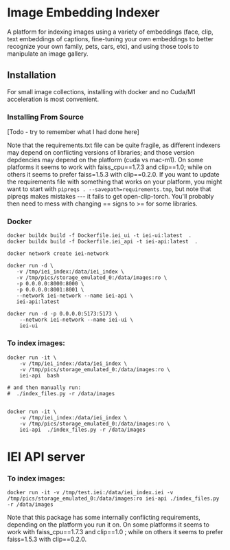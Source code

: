 # Image Embedding Indexer 

A platform for indexing images using a variety of embeddings (face, clip, text embeddings of captions, fine-tuning your own embeddings to better recognize your own family, pets, cars, etc), and using those tools to manipulate an image gallery.

## Installation

For small image collections, installing with docker and no Cuda/M1 acceleration is most convenient. 

### Installing From Source

\[Todo - try to remember what I had done here\]

Note that the requirements.txt file can be quite fragile, as different indexers may depend on conflicting versions of libraries; and those version depdencies may depend on the platform (cuda vs mac-m1).  On some platforms it seems to work with faiss_cpu==1.7.3 and clip==1.0; while on others it seems to prefer faiss=1.5.3 with clip==0.2.0.     If you want to update the requirements file with something that works on your platform, you might want to start with `pipreqs . --savepath=requirements.tmp`, but note that pipreqs makes mistakes --- it fails to get open-clip-torch.   You'll probably then need to mess with changing == signs to >= for some libraries.


### Docker

    docker buildx build -f Dockerfile.iei_ui -t iei-ui:latest  .
    docker buildx build -f Dockerfile.iei_api -t iei-api:latest  .

    docker network create iei-network

    docker run -d \
       -v /tmp/iei_index:/data/iei_index \
       -v /tmp/pics/storage_emulated_0:/data/images:ro \
       -p 0.0.0.0:8000:8000 \
       -p 0.0.0.0:8001:8001 \
       --network iei-network --name iei-api \
       iei-api:latest

    docker run -d -p 0.0.0.0:5173:5173 \
        --network iei-network --name iei-ui \
        iei-ui


### To index images:

    docker run -it \
        -v /tmp/iei_index:/data/iei_index \
        -v /tmp/pics/storage_emulated_0:/data/images:ro \
        iei-api  bash
        
    # and then manually run:
    #  ./index_files.py -r /data/images


    docker run -it \
        -v /tmp/iei_index:/data/iei_index \
        -v /tmp/pics/storage_emulated_0:/data/images:ro \
        iei-api  ./index_files.py -r /data/images

# IEI API server



### To index images:

    docker run -it -v /tmp/test.iei:/data/iei_index.iei -v /tmp/pics/storage_emulated_0:/data/images:ro iei-api ./index_files.py -r /data/images



Note that this package has some internally conflicting requirements, depending on the platform you run it on.  On some platforms it seems to work with faiss_cpu==1.7.3 and clip==1.0 ; while on others it seems to prefer faiss=1.5.3 with clip==0.2.0.   



